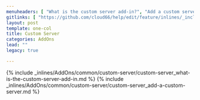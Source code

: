 ```yaml
---
menuheaders: [ "What is the custom server add-in?", "Add a custom server" ]
gitlinks: [ "https://github.com/cloud66/help/edit/feature/inlines/_includes/_inlines/AddOns/common/custom-server/custom-server_what-is-the-custom-server-add-in.md", "https://github.com/cloud66/help/edit/feature/inlines/_includes/_inlines/AddOns/common/custom-server/custom-server_add-a-custom-server.md" ]
layout: post
template: one-col
title: Custom Server
categories: AddOns
lead: ""
legacy: true

---
```


<a name="1"></a>{% include _inlines/AddOns/common/custom-server/custom-server_what-is-the-custom-server-add-in.md %}
<a name="2"></a>{% include _inlines/AddOns/common/custom-server/custom-server_add-a-custom-server.md %}